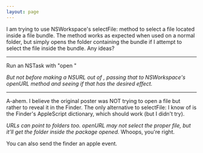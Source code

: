 ```yaml
---
layout: page
---
```


I am trying to use NSWorkspace's selectFile: method to select a file located inside a file bundle.  The method works as expected when used on a normal folder, but simply opens the folder containing the bundle if I attempt to select the file inside the bundle.  Any ideas?

----

Run an NSTask with "open <pathToFile>"

*But not before making a NSURL out of <pathToFile>, passing that to NSWorkspace's     openURL method and seeing if that has the desired effect.*

----

A-ahem. I believe the original poster was NOT trying to open a file but rather to reveal it in the Finder. The only alternative to selectFile: I know of is the Finder's AppleScript dictionary, which should work (but I didn't try).

*URLs can point to folders too.     openURL may not select the proper file, but it'll get the folder inside the package opened.* Whoops, you're right.

You can also send the finder an apple event.
